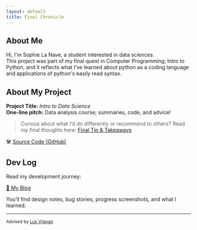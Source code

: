 ```yaml
---
layout: default
title: Final Chronicle
---
```


## About Me

Hi, I'm Sophie La Nave, a student interested in data sciences.  
This project was part of my final quest in Computer Programming; Intro to Python, and it reflects what I’ve learned about python as a coding language and applications of python's easily read syntax.

## About My Project

**Project Title:** *Intro to Data Science*   
**One-line pitch:** Data analysis course; summaries, code, and advice!

> Curious about what I’d do differently or recommend to others? Read my final thoughts here: [Final Tip & Takeaways](posts/2025-05-18-tip.md)

🛠️ [Source Code (GitHub)]([https://github.com/Sophie-La-Nave/Sophie-La-Nave.github.io)  

## Dev Log

Read my development journey:  

[📝 My Blog](blog.html)

You’ll find design notes, bug stories, progress screenshots, and what I learned.

---

<small>Advised by [Lux Vijayan](mailto:laxmiv2@illinois.edu)</small>
